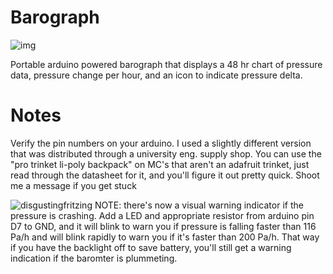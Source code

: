 # Barograph

![img](https://i.imgur.com/1cs167Q.jpg)

Portable arduino powered barograph that displays a 48 hr chart of pressure data, pressure change per hour, and an icon to indicate pressure delta. 

# Notes

Verify the pin numbers on your arduino. I used a slightly different version that was distributed through a university eng. supply shop. 
You can use the "pro trinket li-poly backpack" on MC's that aren't an adafruit trinket, just read through the datasheet for it, and you'll figure it out pretty quick. Shoot me a message if you get stuck

![disgustingfritzing](https://i.imgur.com/kJpeg8j.png)
NOTE: there's now a visual warning indicator if the pressure is crashing. Add a LED and appropriate resistor from arduino pin D7 to GND, and it will blink to warn you if pressure is falling faster than 116 Pa/h and will blink rapidly to warn you if it's faster than 200 Pa/h. That way if you have the backlight off to save battery, you'll still get a warning indication if the baromter is plummeting. 
